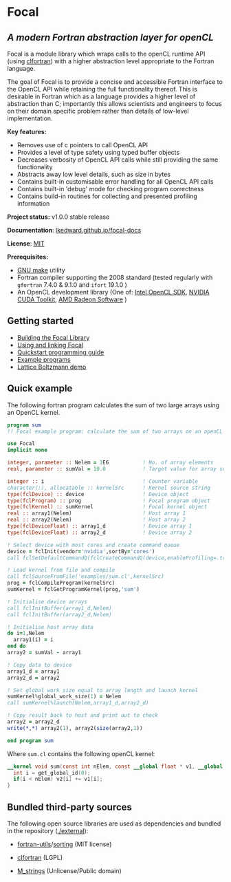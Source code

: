 # Focal
## *A modern Fortran abstraction layer for openCL*
Focal is a module library which wraps calls to the openCL runtime API (using [clfortran](https://github.com/cass-support/clfortran)) with a higher abstraction level appropriate to the Fortran language.

The goal of Focal is to provide a concise and accessible Fortran interface to the OpenCL API while retaining the full functionality thereof.
This is desirable in Fortran which as a language provides a higher level of abstraction than C; importantly this allows scientists and engineers to focus on their domain specific problem rather than details of low-level implementation.

__Key features:__

* Removes use of c pointers to call OpenCL API
* Provides a level of type safety using typed buffer objects
* Decreases verbosity of OpenCL API calls while still providing the same functionality
* Abstracts away low level details, such as size in bytes
* Contains built-in customisable error handling for all OpenCL API calls
* Contains built-in 'debug' mode for checking program correctness
* Contains build-in routines for collecting and presented profiling information

__Project status:__ v1.0.0 stable release

__Documentation__: [lkedward.github.io/focal-docs](https://lkedward.github.io/focal-docs/)

__License__: [MIT](./LICENSE)

__Prerequisites:__

- [GNU make](https://www.gnu.org/software/make/) utility
- Fortran compiler supporting the 2008 standard (tested regularly with `gfortran` 7.4.0 & 9.1.0 and `ifort` 19.1.0 )
- An OpenCL development library (One of:
[Intel OpenCL SDK](https://software.intel.com/en-us/opencl-sdk),
[NVIDIA CUDA Toolkit](https://developer.nvidia.com/cuda-downloads),
[AMD Radeon Software](https://www.amd.com/en/support) )


## Getting started

* [Building the Focal Library](https://lkedward.github.io/focal-docs/build)
* [Using and linking Focal](https://lkedward.github.io/focal-docs/linking/)
* [Quickstart programming guide](https://lkedward.github.io/focal-docs/quickstart/)
* [Example programs](./examples)
* [Lattice Boltzmann demo](https://github.com/LKedward/lbm2d_opencl)

## Quick example
The following fortran program calculates the sum of two large arrays using an OpenCL kernel.

```fortran
program sum
!! Focal example program: calculate the sum of two arrays on an openCL device

use Focal
implicit none

integer, parameter :: Nelem = 1E6           ! No. of array elements
real, parameter :: sumVal = 10.0            ! Target value for array sum

integer :: i                                ! Counter variable
character(:), allocatable :: kernelSrc      ! Kernel source string
type(fclDevice) :: device                   ! Device object
type(fclProgram) :: prog                    ! Focal program object
type(fclKernel) :: sumKernel                ! Focal kernel object
real :: array1(Nelem)                       ! Host array 1
real :: array2(Nelem)                       ! Host array 2
type(fclDeviceFloat) :: array1_d            ! Device array 1
type(fclDeviceFloat) :: array2_d            ! Device array 2

! Select device with most cores and create command queue
device = fclInit(vendor='nvidia',sortBy='cores')
call fclSetDefaultCommandQ(fclCreateCommandQ(device,enableProfiling=.true.))

! Load kernel from file and compile
call fclSourceFromFile('examples/sum.cl',kernelSrc)
prog = fclCompileProgram(kernelSrc)
sumKernel = fclGetProgramKernel(prog,'sum')

! Initialise device arrays
call fclInitBuffer(array1_d,Nelem)
call fclInitBuffer(array2_d,Nelem)

! Initialise host array data
do i=1,Nelem
  array1(i) = i
end do
array2 = sumVal - array1

! Copy data to device
array1_d = array1
array2_d = array2

! Set global work size equal to array length and launch kernel
sumKernel%global_work_size(1) = Nelem
call sumKernel%launch(Nelem,array1_d,array2_d)

! Copy result back to host and print out to check
array2 = array2_d
write(*,*) array2(1), array2(size(array2,1))

end program sum
```

Where `sum.cl` contains the following openCL kernel:
```openCL
__kernel void sum(const int nElem, const __global float * v1, __global float * v2){
  int i = get_global_id(0);
  if(i < nElem) v2[i] += v1[i];
}
```

## Bundled third-party sources

The following open source libraries are used as dependencies and bundled in the repository ([./external](https://github.com/LKedward/focal/tree/master/external)):

* [fortran-utils](https://github.com/certik/fortran-utils)/[sorting](https://github.com/certik/fortran-utils/blob/master/src/sorting.f90) (MIT license)

* [clfortran](https://github.com/cass-support/clfortran) (LGPL)

* [M_strings](https://github.com/urbanjost/M_strings) (Unlicense/Public domain)